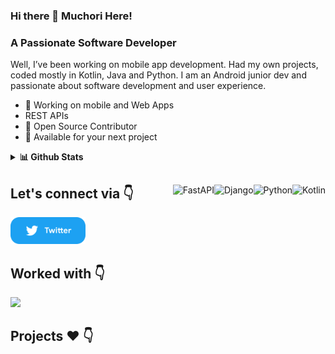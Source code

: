 ### Hi there 👋 Muchori Here! 

### A Passionate Software Developer 
Well, I’ve been working on mobile app development. Had my own projects, coded mostly in Kotlin, Java and Python. I am an Android junior dev and passionate about software development and user experience.

* 📱 Working on mobile and Web Apps
* REST APIs
* 📝 Open Source Contributor
* 💌 Available for your next project

<details>
  <summary><b>📊 Github Stats</b></summary>
  <p align="center"> <img src="https://github-readme-stats.vercel.app/api?username=muchori&count_private=true&show_icons=true&include_all_commits=true" alt="Muchori Joseph" />
</details>

##

<img align="right" alt="Kotlin" src="https://img.shields.io/badge/kotlin-%230095D5.svg?style=for-the-badge&logo=kotlin&logoColor=white"/>
<img align="right" alt="Python" src="https://img.shields.io/badge/python-3670A0?style=for-the-badge&logo=python&logoColor=ffdd54"/>
<img align="right" alt="Django" src="https://img.shields.io/badge/django-%23092E20.svg?style=for-the-badge&logo=django&logoColor=white" />
<img align="right" alt="FastAPI" src="https://img.shields.io/badge/FastAPI-005571?style=for-the-badge&logo=fastapi"/>


## Let's connect via 👇

<p float="left">  
  <a href="https://twitter.com/iammuchori" title="Redirect to Twitter">
    <img src="/assets/twitter.png" width="120" alt="Twitter" />
  </a>

 <!-- <a href="https://dev.to/muchori" title="Redirect to Dev.To">
    <img src="/assets/dev.png" width="120" alt="Dev.To" />
  </a> -->
</p>

## Worked with 👇

<img  width="47%" src="https://github-readme-stats.vercel.app/api/top-langs/?username=Muchori&layout=compact&theme=buefy&hide_border=true"/>
<!-- <a href="https://github.com/muchori/github-readme-stats">
  <img align="center" src="https://github-readme-stats.vercel.app/api/?username=muchori&repo=github-readme-stats" />
</a>
<a href="https://github.com/muchori/convoychat">
  <img align="center" src="https://github-readme-stats.vercel.app/api/?username=muchori&repo=convoychat" />
</a> -->

## Projects ❤️ 👇

